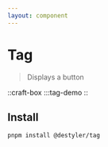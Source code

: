 ```yaml
---
layout: component
---
```


# Tag

> Displays a button

::craft-box
:::tag-demo
::

## Install

```bash
pnpm install @destyler/tag
```
